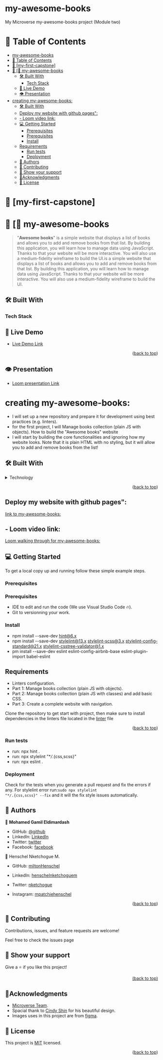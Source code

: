 # my-awesome-books

<p id="readme-top">My Microverse my-awesome-books project (Module two)</p>

<!-- TABLE OF CONTENTS -->

# 📗 Table of Contents

- [my-awesome-books](#my-awesome-books)
- [📗 Table of Contents](#-table-of-contents)
- [📖 \[my-first-capstone\] ](#-my-first-capstone-)
- [📖 \[🎯 my-awesome-books ](#--my-awesome-books-)
  - [🛠 Built With ](#-built-with-)
    - [Tech Stack ](#tech-stack-)
  - [🚀 Live Demo ](#-live-demo-)
  - [👁 Presentation ](#-presentation-)
- [creating my-awesome-books:](#creating-my-awesome-books)
  - [🛠 Built With ](#-built-with--1)
  - [Deploy my website with github pages":](#deploy-my-website-with-github-pages)
  - [- Loom video link:](#--loom-video-link)
  - [💻 Getting Started ](#-getting-started-)
    - [Prerequisites](#prerequisites)
    - [Prerequisites](#prerequisites-1)
    - [Install](#install)
  - [Requirements](#requirements)
    - [Run tests](#run-tests)
    - [Deployment](#deployment)
  - [👥 Authors ](#-authors-)
  - [🤝 Contributing ](#-contributing-)
  - [👋 Show your support ](#-show-your-support-)
  - [🔭Acknowledgments ](#acknowledgments-)
  - [📝 License ](#-license-)

# 📖 [my-first-capstone] <a name="about-project"></a>

<!-- PROJECT DESCRIPTION -->

# 📖 [🎯 my-awesome-books <a name="about-project"></a>

> "**Awesome books**" is a simple website that displays a list of books and allows you to add and remove books from that list. By building this application, you will learn how to manage data using JavaScript. Thanks to that your website will be more interactive. You will also use a medium-fidelity wireframe to build the UI.is a simple website that displays a list of books and allows you to add and remove books from that list. By building this application, you will learn how to manage data using JavaScript. Thanks to that your website will be more interactive. You will also use a medium-fidelity wireframe to build the UI.

## 🛠 Built With <a name="built-with"></a>

### Tech Stack <a name="tech-stack"></a>

## 🚀 Live Demo <a name="live-demo"></a>

- [Live Demo Link]()
<p align="right">(<a href="#readme-top">back to top</a>)</p>

## 👁 Presentation <a name="presentation"></a>

- [Loom presentation Link]()

# creating my-awesome-books:

- I will set up a new repository and prepare it for development using best practices (e.g. linters).
- for the first project, I will Manage books collection (plain JS with objects).
  How to build the "Awesome books" website
- I will start by building the core functionalities and ignoring how my website looks. Note that it is plain HTML with no styling, but it will allow you to add and remove books from the list!

## 🛠 Built With <a name="built-with"></a>

<details>
  <summary>Technology</summary>
  <ul>
    <li>HTML</li>
    <li>CSS (**medium-fidelity** wireframe)</li>
    <li>Javascript</li>
    <li>Linters (Lighthouse, Webhint, Stylelint, Eslint)</li>
    <li>Git/GitHub work-flow </li>
  </ul>
</details>

<p align="right">(<a href="#readme-top">back to top</a>)</p>

## Deploy my website with github pages":

[link to my-awesome-books: ]()

## - Loom video link:

[Loom walking through for my-awesome-books: ]()

## 💻 Getting Started <a name="getting-started"></a>

To get a local copy up and running follow these simple example steps.

### Prerequisites

### Prerequisites

- IDE to edit and run the code (We use Visual Studio Code 🔥).
- Git to versionning your work.

### Install

- npm install --save-dev hint@6.x
- npm install --save-dev stylelint@13.x stylelint-scss@3.x stylelint-config-standard@21.x stylelint-csstree-validator@1.x
- pm install --save-dev eslint  eslint-config-airbnb-base  eslint-plugin-import  babel-eslint

## Requirements

- Linters configuration.
- Part 1: Manage books collection (plain JS with objects).
- Part 2: Manage books collection (plain JS with classes) and add basic CSS.
- Part 3: Create a complete website with navigation.

Clone the repository to get start with project, then make sure to install dependencies in the linters file located in the [linter](https://github.com/Bateyjosue/linters-html-css/blob/main/.github/workflows/linters.yml) file

<p align="right">(<a href="#readme-top">back to top</a>)</p>

### Run tests

- run: npx hint .
- run: npx stylelint "\*_/_.{css,scss}"
- run: npx eslint .

### Deployment

Check for the tests when you generate a pull request and fix the errors if any.
For stylelint error run:<code>sudo npx stylelint "\*_/_.{css,scss}" --fix</code> and it will the fix style issues automatically.

<!-- AUTHORS -->

## 👥 Authors <a name="authors"></a>

👤 **Mohamed Gamil Eldimardash**

- GitHub: [@github](https://github.com/MMGGYY66)
- LinkedIn: [LinkedIn](https://www.linkedin.com/in/mohamed-eldimardash-0023a3b5/)
- Twitter: [twitter](https://twitter.com/MOHAMEDELDIMARd)
- Facebook: [facebook](https://www.facebook.com/MOHAMED.ELDIMARDASH/)

👥 Henschel Nketchogue M.

- GitHub: [miltonHenschel](https://github.com/miltonHenschel)
- LinkedIn: [henschelnketchoguem](https://www.linkedin.com/in/henschelnketchoguem/)
- Twitter: [nketchogue](https://twitter.com/nketchogue)
- Instagram: [mpatchiehenschel](https://www.instagram.com/mpatchiehenschel/)

  <!-- CONTRIBUTING -->
  <p align="right">(<a href="#readme-top">back to top</a>)</p>

## 🤝 Contributing <a name="contributing"></a>

Contributions, issues, and feature requests are welcome!

Feel free to check the issues page


<!-- SUPPORT -->

## 👋 Show your support <a name="support"></a>

Give a ⭐️ if you like this project!

<p align="right"><a href="#readme-top">(back to top)</a></p>

<!-- ACKNOWLEDGEMENTS -->

## 🔭Acknowledgments <a name="acknowledgements"></a>

- [Microverse Team](https://www.microverse.org/).
- Spacial thank to [Cindy Shin](https://www.behance.net/gallery/29845175/CC-Global-Summit-2015) for his beautiful design.
- Images uses in this project are from [figma](https://www.figma.com/file/V0vg37EZhAbP9nUPOeCy6p/HTML%2FCSS-%26-JavaScript-capstone-project---Conference-page?node-id=0%3A1&t=od5hoeaQE2tKg92Y-0).


## 📝 License <a name="license"></a>

This project is [MIT](https://github.com/microverseinc/readme-template/blob/master/MIT.md) licensed.

<p align="right">(<a href="#readme-top">back to top</a>)</p>
